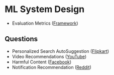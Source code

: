 # ML System Design
- Evaluation Metrics ([Framework](https://www.hellointerview.com/learn/ml-system-design/core-concepts/evaluation))

## Questions
- Personalized Search AutoSuggestion ([Flipkart](https://blog.flipkart.tech/building-personalized-autosuggestion-9e705d5bf5f8))
- Video Recommendations ([YouTube](https://www.hellointerview.com/learn/ml-system-design/problem-breakdowns/video-recommendations))
- Harmful Content ([Facebook](https://www.hellointerview.com/learn/ml-system-design/problem-breakdowns/harmful-content))
- Notification Recommendation ([Reddit](https://sh.reddit.com/r/RedditEng/comments/1kqjhwf/an_indepth_look_at_the_notifications_recommender/))
